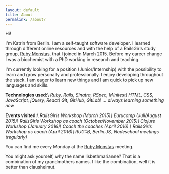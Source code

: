 ```yaml
---
layout: default
title: About
permalink: /about/
---
```


Hi!

I'm Katrin from Berlin. I am a self-taught software developer. I learned through different online resources and with the help of a RailsGirls study group, [Ruby Monstas](http://rubymonstas.org/), that I joined in March 2015.
Before my career change I was a biochemist with a PhD working in research and teaching.

I'm currently looking for a position (Junior/Internship) with the possibility to learn and grow personally and professionally. I enjoy developing throughout the stack. I am eager to learn new things and I am quick to pick up new languages and skills.

**Technologies used:**\\
*Ruby, Rails, Sinatra, RSpec, Minitest\\
HTML, CSS, JavaScript, jQuery, React\\
Git, GitHub, GitLab\\
... always learning something new*

**Events visited:**\\
*RailsGirls Workshop (March 2015)\\
Eurucamp (Juli/August 2015)\\
RailsGirls Workshop as coach (October/November 2015)\\
Clojure Workshop (January 2016)\\
Coach the coaches (April 2016) \\
RailsGirls Workshop as coach (April 2016)\\
RUG::B, Berlin.JS, Nodeschool meetings (regularly)*

You can find me every Monday at the [Ruby Monstas](http://rubymonstas.org/) meeting.

You might ask yourself, why the name lisbethmarianne? That is a combination of my grandmothers names. I like the combination, well it is better than claushelmut.
